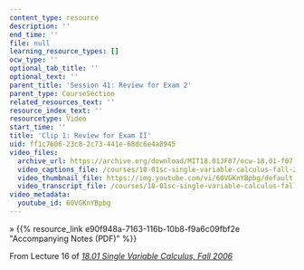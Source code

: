 ```yaml
---
content_type: resource
description: ''
end_time: ''
file: null
learning_resource_types: []
ocw_type: ''
optional_tab_title: ''
optional_text: ''
parent_title: 'Session 41: Review for Exam 2'
parent_type: CourseSection
related_resources_text: ''
resource_index_text: ''
resourcetype: Video
start_time: ''
title: 'Clip 1: Review for Exam II'
uid: ff1c7606-23c8-2c73-441e-68dc6e4a8945
video_files:
  archive_url: https://archive.org/download/MIT18.01JF07/ocw-18.01-f07-lec16_300k.mp4
  video_captions_file: /courses/18-01sc-single-variable-calculus-fall-2010/60e960994a75596493584c58be209917_60VGKnYBpbg.vtt
  video_thumbnail_file: https://img.youtube.com/vi/60VGKnYBpbg/default.jpg
  video_transcript_file: /courses/18-01sc-single-variable-calculus-fall-2010/5254e55cd4b64e7573b26c3c4e20f9be_60VGKnYBpbg.pdf
video_metadata:
  youtube_id: 60VGKnYBpbg
---
```


» {{% resource_link e90f948a-7163-116b-10b8-f9a6c09fbf2e "Accompanying Notes (PDF)" %}}

From Lecture 16 of [_18.01 Single Variable Calculus, Fall 2006_](/courses/18-01-single-variable-calculus-fall-2006/video_galleries/video-lectures)